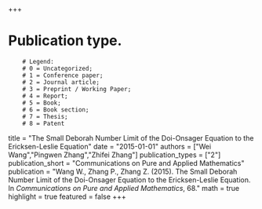 +++
# Publication type.
        # Legend: 
        # 0 = Uncategorized; 
        # 1 = Conference paper; 
        # 2 = Journal article;
        # 3 = Preprint / Working Paper; 
        # 4 = Report; 
        # 5 = Book; 
        # 6 = Book section;
        # 7 = Thesis; 
        # 8 = Patent
title = "The Small Deborah Number Limit of the Doi-Onsager Equation to the Ericksen-Leslie Equation"
date = "2015-01-01"
authors = ["Wei Wang","Pingwen Zhang","Zhifei Zhang"]
publication_types = ["2"]
publication_short = "Communications on Pure and Applied Mathematics"
publication = "Wang W., Zhang P., Zhang Z. (2015). The Small Deborah Number Limit of the Doi-Onsager Equation to the Ericksen-Leslie Equation. In _Communications on Pure and Applied Mathematics_, 68."
math = true
highlight = true
featured = false
+++